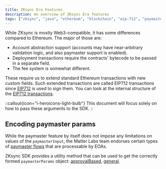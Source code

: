 ```yaml
---
title: ZKsync Era Features
description: An overview of ZKsync Era features
tags: ["zksync", "java", "ethereum", "blockchain", "eip-712", "paymaster", "sdk"]
---
```


While ZKsync is mostly Web3-compatible, it has some differences compared to Ethereum. The major of those are:

- Account abstraction support (accounts may have near-arbitrary validation logic, and also paymaster support is enabled).
- Deployment transactions require the contracts' bytecode to be passed in a separate field.
- The fee system is somewhat different.

These require us to extend standard Ethereum transactions with new custom fields.
Such extended transactions are called EIP712 transactions since [EIP712](https://eips.ethereum.org/EIPS/eip-712)
is used to sign them. You can look at the internal structure of the [EIP712 transactions](https://docs.zksync.io/zk-stack/concepts/transaction-lifecycle#eip-712-0x71).

::callout{icon="i-heroicons-light-bulb"}
This document will focus solely on how to pass these arguments to the SDK.
::

## Encoding paymaster params

While the paymaster feature by itself does not impose any limitations on values of the `paymasterInput`,
the Matter Labs team endorses certain types of
[paymaster flows](https://docs.zksync.io/build/developer-reference/account-abstraction/paymasters#built-in-paymaster-flows)
that are processable by EOAs.

ZKsync SDK provides a utility method that can be used to get the correctly formed `paymasterParams` object:
[approvalBased](/sdk/java/paymaster-utils#encodeapprovalbased), [general](/sdk/java/paymaster-utils#encodegeneral).
